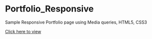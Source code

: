 # Portfolio_Responsive
Sample Responsive Portfolio page using Media queries, HTML5, CSS3

[Click here to view](https://ashagm.github.io/Portfolio_Responsive/)
